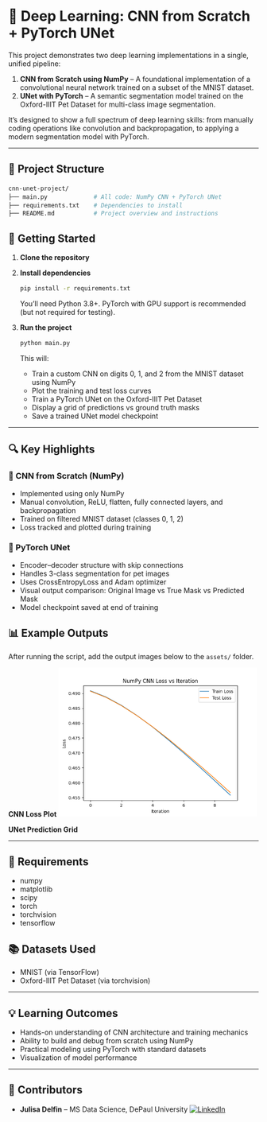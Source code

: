 # 🧠 Deep Learning: CNN from Scratch + PyTorch UNet

This project demonstrates two deep learning implementations in a single, unified pipeline:

1. **CNN from Scratch using NumPy** – A foundational implementation of a convolutional neural network trained on a subset of the MNIST dataset.
2. **UNet with PyTorch** – A semantic segmentation model trained on the Oxford-IIIT Pet Dataset for multi-class image segmentation.

It’s designed to show a full spectrum of deep learning skills: from manually coding operations like convolution and backpropagation, to applying a modern segmentation model with PyTorch.

---

## 📁 Project Structure

```bash
cnn-unet-project/
├── main.py             # All code: NumPy CNN + PyTorch UNet
├── requirements.txt    # Dependencies to install
├── README.md           # Project overview and instructions
```
## 🚀 Getting Started

1. **Clone the repository**

2. **Install dependencies**
    ```bash
    pip install -r requirements.txt
    ```
    You’ll need Python 3.8+. PyTorch with GPU support is recommended (but not required for testing).

3. **Run the project**
    ```bash
    python main.py
    ```
    This will:
    - Train a custom CNN on digits 0, 1, and 2 from the MNIST dataset using NumPy
    - Plot the training and test loss curves
    - Train a PyTorch UNet on the Oxford-IIIT Pet Dataset
    - Display a grid of predictions vs ground truth masks
    - Save a trained UNet model checkpoint

---

## 🔍 Key Highlights

### 🧮 CNN from Scratch (NumPy)
- Implemented using only NumPy
- Manual convolution, ReLU, flatten, fully connected layers, and backpropagation
- Trained on filtered MNIST dataset (classes 0, 1, 2)
- Loss tracked and plotted during training

### 🎯 PyTorch UNet
- Encoder–decoder structure with skip connections
- Handles 3-class segmentation for pet images
- Uses CrossEntropyLoss and Adam optimizer
- Visual output comparison: Original Image vs True Mask vs Predicted Mask
- Model checkpoint saved at end of training

## 📊 Example Outputs

After running the script, add the output images below to the `assets/` folder.

**CNN Loss Plot**
<img src="cnn_loss_plot.png" width="400">

**UNet Prediction Grid**

---

## 🧰 Requirements

- numpy  
- matplotlib  
- scipy  
- torch  
- torchvision  
- tensorflow  

## 📚 Datasets Used

- MNIST (via TensorFlow)
- Oxford-IIIT Pet Dataset (via torchvision)

---

## 💡 Learning Outcomes

- Hands-on understanding of CNN architecture and training mechanics
- Ability to build and debug from scratch using NumPy
- Practical modeling using PyTorch with standard datasets
- Visualization of model performance

---

## 👥 Contributors

- **Julisa Delfin** – MS Data Science, DePaul University
[![LinkedIn](https://img.shields.io/badge/LinkedIn-0077B5?style=flat&logo=linkedin&logoColor=white)](https://www.linkedin.com/in/julisadelfin/) 
